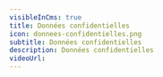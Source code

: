 ```yaml
---
visibleInCms: true
title: Données confidentielles
icon: donnees-confidentielles.png
subtitle: Données confidentielles
description: Données confidentielles
videoUrl:
---
```

